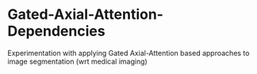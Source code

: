 # Gated-Axial-Attention-Dependencies
Experimentation with applying Gated Axial-Attention based approaches to image segmentation (wrt medical imaging)
